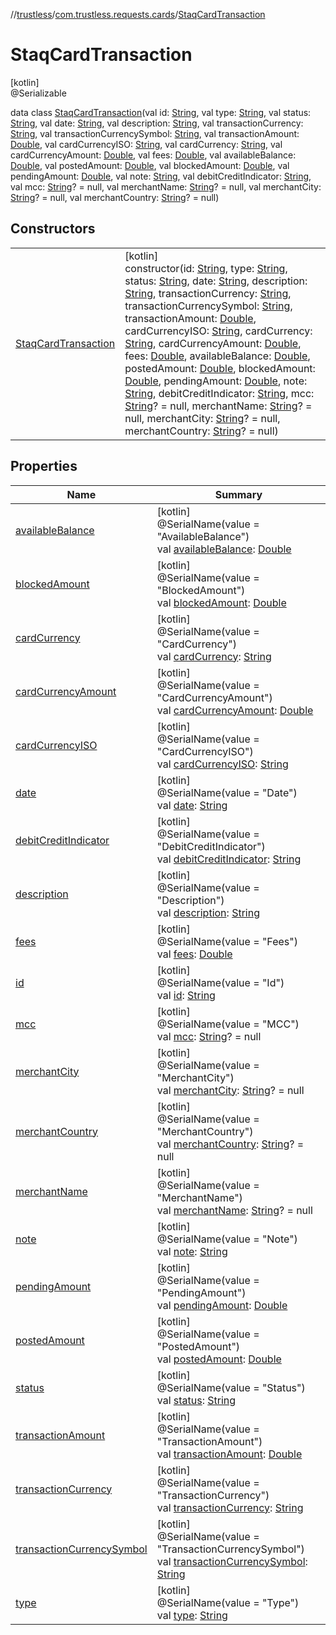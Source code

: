 //[trustless](../../../index.md)/[com.trustless.requests.cards](../index.md)/[StaqCardTransaction](index.md)

# StaqCardTransaction

[kotlin]\
@Serializable

data class [StaqCardTransaction](index.md)(val id: [String](https://kotlinlang.org/api/latest/jvm/stdlib/kotlin/-string/index.html), val type: [String](https://kotlinlang.org/api/latest/jvm/stdlib/kotlin/-string/index.html), val status: [String](https://kotlinlang.org/api/latest/jvm/stdlib/kotlin/-string/index.html), val date: [String](https://kotlinlang.org/api/latest/jvm/stdlib/kotlin/-string/index.html), val description: [String](https://kotlinlang.org/api/latest/jvm/stdlib/kotlin/-string/index.html), val transactionCurrency: [String](https://kotlinlang.org/api/latest/jvm/stdlib/kotlin/-string/index.html), val transactionCurrencySymbol: [String](https://kotlinlang.org/api/latest/jvm/stdlib/kotlin/-string/index.html), val transactionAmount: [Double](https://kotlinlang.org/api/latest/jvm/stdlib/kotlin/-double/index.html), val cardCurrencyISO: [String](https://kotlinlang.org/api/latest/jvm/stdlib/kotlin/-string/index.html), val cardCurrency: [String](https://kotlinlang.org/api/latest/jvm/stdlib/kotlin/-string/index.html), val cardCurrencyAmount: [Double](https://kotlinlang.org/api/latest/jvm/stdlib/kotlin/-double/index.html), val fees: [Double](https://kotlinlang.org/api/latest/jvm/stdlib/kotlin/-double/index.html), val availableBalance: [Double](https://kotlinlang.org/api/latest/jvm/stdlib/kotlin/-double/index.html), val postedAmount: [Double](https://kotlinlang.org/api/latest/jvm/stdlib/kotlin/-double/index.html), val blockedAmount: [Double](https://kotlinlang.org/api/latest/jvm/stdlib/kotlin/-double/index.html), val pendingAmount: [Double](https://kotlinlang.org/api/latest/jvm/stdlib/kotlin/-double/index.html), val note: [String](https://kotlinlang.org/api/latest/jvm/stdlib/kotlin/-string/index.html), val debitCreditIndicator: [String](https://kotlinlang.org/api/latest/jvm/stdlib/kotlin/-string/index.html), val mcc: [String](https://kotlinlang.org/api/latest/jvm/stdlib/kotlin/-string/index.html)? = null, val merchantName: [String](https://kotlinlang.org/api/latest/jvm/stdlib/kotlin/-string/index.html)? = null, val merchantCity: [String](https://kotlinlang.org/api/latest/jvm/stdlib/kotlin/-string/index.html)? = null, val merchantCountry: [String](https://kotlinlang.org/api/latest/jvm/stdlib/kotlin/-string/index.html)? = null)

## Constructors

| | |
|---|---|
| [StaqCardTransaction](-staq-card-transaction.md) | [kotlin]<br>constructor(id: [String](https://kotlinlang.org/api/latest/jvm/stdlib/kotlin/-string/index.html), type: [String](https://kotlinlang.org/api/latest/jvm/stdlib/kotlin/-string/index.html), status: [String](https://kotlinlang.org/api/latest/jvm/stdlib/kotlin/-string/index.html), date: [String](https://kotlinlang.org/api/latest/jvm/stdlib/kotlin/-string/index.html), description: [String](https://kotlinlang.org/api/latest/jvm/stdlib/kotlin/-string/index.html), transactionCurrency: [String](https://kotlinlang.org/api/latest/jvm/stdlib/kotlin/-string/index.html), transactionCurrencySymbol: [String](https://kotlinlang.org/api/latest/jvm/stdlib/kotlin/-string/index.html), transactionAmount: [Double](https://kotlinlang.org/api/latest/jvm/stdlib/kotlin/-double/index.html), cardCurrencyISO: [String](https://kotlinlang.org/api/latest/jvm/stdlib/kotlin/-string/index.html), cardCurrency: [String](https://kotlinlang.org/api/latest/jvm/stdlib/kotlin/-string/index.html), cardCurrencyAmount: [Double](https://kotlinlang.org/api/latest/jvm/stdlib/kotlin/-double/index.html), fees: [Double](https://kotlinlang.org/api/latest/jvm/stdlib/kotlin/-double/index.html), availableBalance: [Double](https://kotlinlang.org/api/latest/jvm/stdlib/kotlin/-double/index.html), postedAmount: [Double](https://kotlinlang.org/api/latest/jvm/stdlib/kotlin/-double/index.html), blockedAmount: [Double](https://kotlinlang.org/api/latest/jvm/stdlib/kotlin/-double/index.html), pendingAmount: [Double](https://kotlinlang.org/api/latest/jvm/stdlib/kotlin/-double/index.html), note: [String](https://kotlinlang.org/api/latest/jvm/stdlib/kotlin/-string/index.html), debitCreditIndicator: [String](https://kotlinlang.org/api/latest/jvm/stdlib/kotlin/-string/index.html), mcc: [String](https://kotlinlang.org/api/latest/jvm/stdlib/kotlin/-string/index.html)? = null, merchantName: [String](https://kotlinlang.org/api/latest/jvm/stdlib/kotlin/-string/index.html)? = null, merchantCity: [String](https://kotlinlang.org/api/latest/jvm/stdlib/kotlin/-string/index.html)? = null, merchantCountry: [String](https://kotlinlang.org/api/latest/jvm/stdlib/kotlin/-string/index.html)? = null) |

## Properties

| Name | Summary |
|---|---|
| [availableBalance](available-balance.md) | [kotlin]<br>@SerialName(value = &quot;AvailableBalance&quot;)<br>val [availableBalance](available-balance.md): [Double](https://kotlinlang.org/api/latest/jvm/stdlib/kotlin/-double/index.html) |
| [blockedAmount](blocked-amount.md) | [kotlin]<br>@SerialName(value = &quot;BlockedAmount&quot;)<br>val [blockedAmount](blocked-amount.md): [Double](https://kotlinlang.org/api/latest/jvm/stdlib/kotlin/-double/index.html) |
| [cardCurrency](card-currency.md) | [kotlin]<br>@SerialName(value = &quot;CardCurrency&quot;)<br>val [cardCurrency](card-currency.md): [String](https://kotlinlang.org/api/latest/jvm/stdlib/kotlin/-string/index.html) |
| [cardCurrencyAmount](card-currency-amount.md) | [kotlin]<br>@SerialName(value = &quot;CardCurrencyAmount&quot;)<br>val [cardCurrencyAmount](card-currency-amount.md): [Double](https://kotlinlang.org/api/latest/jvm/stdlib/kotlin/-double/index.html) |
| [cardCurrencyISO](card-currency-i-s-o.md) | [kotlin]<br>@SerialName(value = &quot;CardCurrencyISO&quot;)<br>val [cardCurrencyISO](card-currency-i-s-o.md): [String](https://kotlinlang.org/api/latest/jvm/stdlib/kotlin/-string/index.html) |
| [date](date.md) | [kotlin]<br>@SerialName(value = &quot;Date&quot;)<br>val [date](date.md): [String](https://kotlinlang.org/api/latest/jvm/stdlib/kotlin/-string/index.html) |
| [debitCreditIndicator](debit-credit-indicator.md) | [kotlin]<br>@SerialName(value = &quot;DebitCreditIndicator&quot;)<br>val [debitCreditIndicator](debit-credit-indicator.md): [String](https://kotlinlang.org/api/latest/jvm/stdlib/kotlin/-string/index.html) |
| [description](description.md) | [kotlin]<br>@SerialName(value = &quot;Description&quot;)<br>val [description](description.md): [String](https://kotlinlang.org/api/latest/jvm/stdlib/kotlin/-string/index.html) |
| [fees](fees.md) | [kotlin]<br>@SerialName(value = &quot;Fees&quot;)<br>val [fees](fees.md): [Double](https://kotlinlang.org/api/latest/jvm/stdlib/kotlin/-double/index.html) |
| [id](id.md) | [kotlin]<br>@SerialName(value = &quot;Id&quot;)<br>val [id](id.md): [String](https://kotlinlang.org/api/latest/jvm/stdlib/kotlin/-string/index.html) |
| [mcc](mcc.md) | [kotlin]<br>@SerialName(value = &quot;MCC&quot;)<br>val [mcc](mcc.md): [String](https://kotlinlang.org/api/latest/jvm/stdlib/kotlin/-string/index.html)? = null |
| [merchantCity](merchant-city.md) | [kotlin]<br>@SerialName(value = &quot;MerchantCity&quot;)<br>val [merchantCity](merchant-city.md): [String](https://kotlinlang.org/api/latest/jvm/stdlib/kotlin/-string/index.html)? = null |
| [merchantCountry](merchant-country.md) | [kotlin]<br>@SerialName(value = &quot;MerchantCountry&quot;)<br>val [merchantCountry](merchant-country.md): [String](https://kotlinlang.org/api/latest/jvm/stdlib/kotlin/-string/index.html)? = null |
| [merchantName](merchant-name.md) | [kotlin]<br>@SerialName(value = &quot;MerchantName&quot;)<br>val [merchantName](merchant-name.md): [String](https://kotlinlang.org/api/latest/jvm/stdlib/kotlin/-string/index.html)? = null |
| [note](note.md) | [kotlin]<br>@SerialName(value = &quot;Note&quot;)<br>val [note](note.md): [String](https://kotlinlang.org/api/latest/jvm/stdlib/kotlin/-string/index.html) |
| [pendingAmount](pending-amount.md) | [kotlin]<br>@SerialName(value = &quot;PendingAmount&quot;)<br>val [pendingAmount](pending-amount.md): [Double](https://kotlinlang.org/api/latest/jvm/stdlib/kotlin/-double/index.html) |
| [postedAmount](posted-amount.md) | [kotlin]<br>@SerialName(value = &quot;PostedAmount&quot;)<br>val [postedAmount](posted-amount.md): [Double](https://kotlinlang.org/api/latest/jvm/stdlib/kotlin/-double/index.html) |
| [status](status.md) | [kotlin]<br>@SerialName(value = &quot;Status&quot;)<br>val [status](status.md): [String](https://kotlinlang.org/api/latest/jvm/stdlib/kotlin/-string/index.html) |
| [transactionAmount](transaction-amount.md) | [kotlin]<br>@SerialName(value = &quot;TransactionAmount&quot;)<br>val [transactionAmount](transaction-amount.md): [Double](https://kotlinlang.org/api/latest/jvm/stdlib/kotlin/-double/index.html) |
| [transactionCurrency](transaction-currency.md) | [kotlin]<br>@SerialName(value = &quot;TransactionCurrency&quot;)<br>val [transactionCurrency](transaction-currency.md): [String](https://kotlinlang.org/api/latest/jvm/stdlib/kotlin/-string/index.html) |
| [transactionCurrencySymbol](transaction-currency-symbol.md) | [kotlin]<br>@SerialName(value = &quot;TransactionCurrencySymbol&quot;)<br>val [transactionCurrencySymbol](transaction-currency-symbol.md): [String](https://kotlinlang.org/api/latest/jvm/stdlib/kotlin/-string/index.html) |
| [type](type.md) | [kotlin]<br>@SerialName(value = &quot;Type&quot;)<br>val [type](type.md): [String](https://kotlinlang.org/api/latest/jvm/stdlib/kotlin/-string/index.html) |

